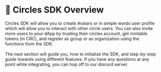 # 🔎 Circles SDK Overview

Circles SDK will allow you to create Avatars or in simple words user profile which will allow you to interact with other circle users. You can also invite more users to your dApp by trusting their circles account, get mintable tokens (in CRC), and register as group or as organization using the functions from the SDK. \
\
The next section will guide you, how to initialize the SDK, and step-by-step guide towards using different features. If you have any questions at any point while integrating, you can hop off to our discord server.
